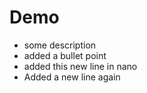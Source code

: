 # Demo
* some description 
* added a bullet point
* added this new line in nano
* Added a new line again
